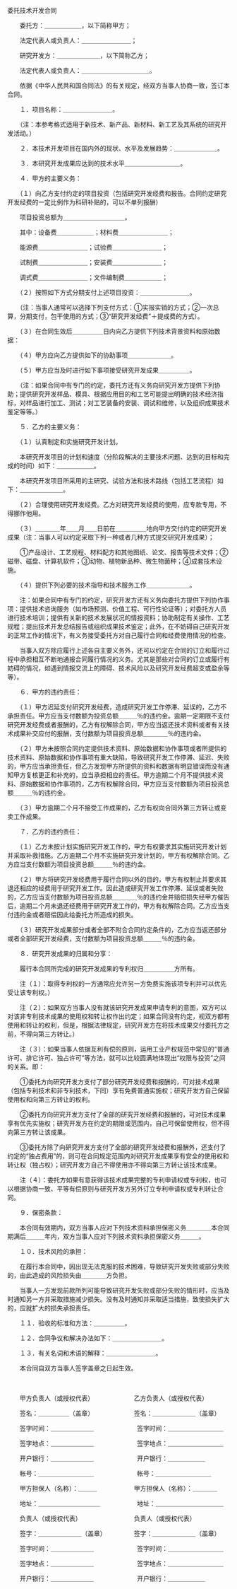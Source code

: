 



委托技术开发合同



 

　　委托方：＿＿＿＿＿＿，以下简称甲方；

　　法定代表人或负责人：＿＿＿＿＿＿＿＿；

　　研究开发方：＿＿＿＿＿＿＿，以下简称乙方；

　　法定代表人或负责人：＿＿＿＿＿＿＿＿＿＿＿。　　

　　依据《中华人民共和国合同法》的有关规定，经双方当事人协商一致，签订本合同。

　　１．项目名称：＿＿＿＿＿＿＿＿。

　　（注：本参考格式适用于新技术、新产品、新材料、新工艺及其系统的研究开发活动。）

　　２．本技术开发项目在国内外的现状、水平及发展趋势：＿＿＿＿＿＿＿。

　　３．本研究开发成果应达到的技术水平＿＿＿＿＿＿＿＿＿。

　　４．甲方的主要义务：

　　（１）向乙方支付约定的项目投资（包括研究开发经费和报告。合同约定研究开发经费的一定比例作为科研补贴的，可以不单列报酬）

　　项目投资总额为＿＿＿＿＿＿＿＿＿＿。

　　其中：设备费＿＿＿＿＿＿；材料费＿＿＿＿＿＿＿＿；

　　能源费＿＿＿＿＿＿＿＿；试验费＿＿＿＿＿＿＿＿；

　　试制费＿＿＿＿＿＿＿＿；安装费＿＿＿＿＿＿＿＿；

　　调式费＿＿＿＿＿＿＿＿；文件编制费＿＿＿＿＿＿；

　　（２）按照如下方式分期支付上述项目投资：＿＿＿＿＿＿＿＿。

　　（注：当事人通常可以选择下列支付方式：①实报实销的方式；②一次总算，分期支付，包干使用的方式；③“研究开发经费”＋提成费的方式）。

　　（３）在合同生效后＿＿＿＿＿日内向乙方提供下列技术背景资料和原始数据：

　　（４）甲方应向乙方提供如下的协助事项＿＿＿＿＿＿＿。

　　（５）甲方应当及时进行如下事项接受研究开发成果＿＿＿＿＿。

　　（注：如果合同中有专门的约定，委托方还有义务向研究开发方提供下列协助；提供研究开发样品、模具、根据应用目的和工艺可能提出明确的技术经济指标，对样品进行加工、测试；对工艺装备的安装、调试和维修，以及组织成果技术鉴定等等。）

　　５．乙方的主要义务：

　　（１）认真制定和实施研究开发计划。

　　本研究开发项目的计划和速度（分阶段解决的主要技术问题、达到的目标和完成的时间）如下：＿＿＿＿＿＿。

　　本研究开发项目所采用的主研究、试验方法和技术路线（包括工艺流程）如下：＿＿＿＿＿＿＿。

　　（２）合理使用研究开发经费。乙方对研究开发经费的使用，应专款专用，不得挪作他用。

　　（３）＿＿＿＿年＿＿月＿＿日前在＿＿＿＿＿地向甲方交付约定的研究开发成果（注：当事人可以约定采取下列一种或者几种方式提交研究开发成果）；

　　①产品设计、工艺规程、材料配方和其他图纸、论文、报告等技术文件；②磁带、磁盘、计算机软件；③动物、植物新品种、微生物菌种；④成套技术设施。

　　（４）提供下列必要的技术指导和技术服务工作＿＿＿＿＿＿＿。

　　注：如果合同中有专门的约定，研究开发方还有义务向委托方提供下列协作事项：提供技术咨询服务（如市场预测、价值工程、可行性论证等）；对委托方人员进行技术培训；提供有关新的技术发展状况的情报资料；协助制定有关操作、工艺规程；提出技术开发总结报告或组织成果技术鉴定；此外，在不妨碍自己研究开发的正常工作的情况下，有义务接受委托方对自己履行合同和经费使用情况的检查。

　　当事人双方除应履行上述各自主要义务外，还可以约定在合同的订立和履行过程中承担相互不断地通报合同履行情况的义务。尤其是那些对合同的订立或履行有妨碍的情况，如遇到情报交流上的障碍、技术风险以及研究开发经费超支或盈余等等）。

　　６．甲方的违约责任：

　　（１）甲方迟延支付研究开发经费，造成研究开发工作停滞、延误的，乙方不承担责任。甲方应当支付数额为投资总额＿＿＿％的违约金。逾期一定期限不支付研究开发经费或者报酬的，乙方有权解除合同，甲方应当返还技术资料或者有关技术成果补交应付的报酬，支付数额为项目投资总额＿＿＿＿％的违约金。

　　（２）甲方未按照合同约定提供技术资料、原始数据和协作事项或者所提供的技术资料、原始数据和协作事项有重大缺陷，导致研究开发工作停滞、延迟、失败的，甲方应当承担责任，但乙方发现甲方所提供的资料和数据有明显错误而没有通知甲方复核更正和补充的，应当承担相应的责任。甲方逾期二个月不提供技术资料、原始数据和协作事项的，乙方有权解除合同，甲方应当支付数额为项目投资总额＿＿＿％的违约金。

　　（３）甲方逾期二个月不接受工作成果的，乙方有权向合同外第三方转让或变卖工作成果。

　　７．乙方的违约责任：

　　（１）乙方未按计划实施研究开发工作的，甲方有权要求其实施研究开发计划并采取补救措施。乙方逾期二个月不实施研究开发计划的，甲方有权解除合同。乙方应当支付数额为项目投资总额＿＿＿％的违约金。

　　（２）甲方将研究开发经费用于履行合同以外的目的，甲方有权制止并要求其退还相应的经费用于研究开发工作。因此造成研究开发工作停滞、延误或者失败的，乙方应当支付数额为项目投资总额＿＿＿＿％的违约金并赔偿损失经甲方催告后，逾期二个月未退还经费用于研究开发工作的，甲方有权解除合同。乙方应当支付违约金或者赔偿因此给委托方所造成的损失。

　　（３）研究开发成果部分或者全部不附合合同约定条件的，乙方应当返还部分或者全部研究开发经费，支付数额为项目投资总额＿＿＿％的违约金。

　　８．研究开发成果的归属和分享：

　　履行本合同所完成的研究开发成果的专利权归＿＿＿＿＿方所有。

　　注（１）：取得专利权的一方通常应允许另一方免费实施该项专利并可以优先受让该专利权。）

　　注（２）：如果双方当事人没有就该研究开发成果申请专利的意图，双方可以对该非专利技术成果的使用权和转让权作出约定；如果合同没有约定，视双方都有使用和转让的权利，但是，根据法律规定，研究开发方在将技术成果交付委托方之前，不得向第三方转让。）

　　注（３）：如果当事人依据互利有偿的原则，运用工业产权规范中常见的“普通许可、排它许可、独占许可”等方法，就可以比较圆满地体现出“权限与投资”之间的关系。即：

　　①委托方向研究开发方支付了部分研究开发经费和报酬的，可对技术成果（包括专利技术和非专利技术，下同）享有免费普通实施权；研究开发方自己保留使用权和向第三方转让的权利。

　　②委托方向研究开发方支付了全部的研究开发经费和报酬的，可对技术成果享有优先实施权；研究开发方在约定的期限或范围内，自己可保留使用权，但不得向第三方转让该成果。

　　③委托方除了向研究开发方支付了全部的研究开发经费和报酬外，还支付了约定的“独占费用”的，则可在合同规定范围内对研究开发成果享有安全的使用权和转让权（独占权）；研究开发方自己不得使用亦不得向第三方转让该技术成果。

　　注（４）：委托方如果有意获得该技术成果完整的专利申请权或专利权，也可以根据协商一致、平等有偿原则与研究开发方另外订立专利申请权或专利转让合同。

　　９．保密条款：

　　本合同有效期内，双方当事人应对下列技术资料承担保密义务＿＿＿＿本合同期满后＿＿＿年内，双方当事人应对下列技术资料承担保密义务＿＿＿。

　　１０．技术风险的承担：

　　在履行本合同中，因出现无法克服的技术困难，导致研究开发失败或部分失败的，由此造成的风险损失由＿＿＿＿方负担。

　　当事人一方发现前款所列可能导致研究开发失败或部分失败的情形时，应当及时通知另一方并采取措施减少损失。没有及时通知并采取适当措施，致使损失扩大的，应就扩大的损失承担责任。

　　１１．验收的标准和方法：＿＿＿＿＿。

　　１２．合同争议和解决办法如下：＿＿＿＿＿＿＿＿。

　　１３．有关名词和术语的解释：＿＿＿＿＿＿＿＿。

　　本合同自双方当事人签字盖章之日起生效。　　

　　

　　甲方负责人（或授权代表）　　　　　　　乙方负责人（或授权代表）

　　签名：＿＿＿＿＿（盖章）　　　　　　　签名：＿＿＿＿＿＿＿（盖章）

　　签字时间：＿＿＿＿＿＿＿　　　　　　　签字时间：＿＿＿＿＿＿＿＿＿

　　签字地点：＿＿＿＿＿＿＿　　　　　　　签字地点：＿＿＿＿＿＿＿＿＿

　　开户银行：＿＿＿＿＿＿＿　　　　　　　开户银行：＿＿＿＿＿＿

　　帐号：＿＿＿＿＿＿＿＿＿　　　　　　　帐号：＿＿＿＿＿＿＿＿＿

　　甲方担保人（名称）：＿＿＿　　　　　　甲方担保人（名称）：＿＿＿＿

　　地址：＿＿＿＿＿＿＿＿＿＿　　　　　　地址：＿＿＿＿＿＿＿＿＿＿＿

　　负责人（或授权代表）　　　　　　　　　负责人（或授权代表）

　　签字：＿＿＿＿＿＿＿（盖章）　　　　　签字：＿＿＿＿＿＿＿（盖章）

　　签字时间：＿＿＿＿＿＿＿　　　　　　　签字时间：＿＿＿＿＿＿＿＿＿

　　签字地点：＿＿＿＿＿＿＿　　　　　　　签字地点：＿＿＿＿＿＿＿＿＿

　　开户银行：＿＿＿＿＿＿＿　　　　　　　开户银行：＿＿＿＿＿＿